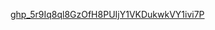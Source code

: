 [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
](https://s3.amazonaws.com/alx-intranet.hbtn.io/uploads/medias/2018/9/c7d1ed0a2e10d1b4e9b3.jpg?X-Amz-Algorithm=AWS4-HMAC-SHA256&X-Amz-Credential=AKIARDDGGGOUSBVO6H7D%2F20230515%2Fus-east-1%2Fs3%2Faws4_request&X-Amz-Date=20230515T132020Z&X-Amz-Expires=86400&X-Amz-SignedHeaders=host&X-Amz-Signature=3552c84e19afcd18244af91842c2200d85536067074ca32c1591db1dabbcff84)
